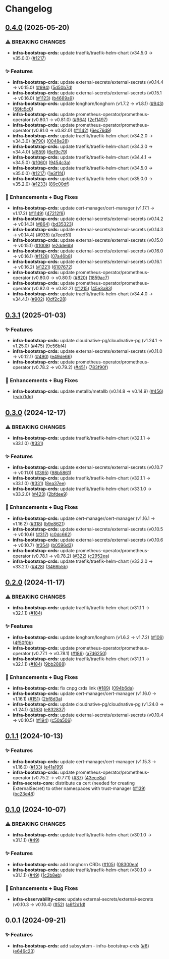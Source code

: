 # Changelog

## [0.4.0](https://github.com/ppat/homelab-ops-kubernetes-apps/compare/infra-bootstrap-crds-v0.3.1...infra-bootstrap-crds-v0.4.0) (2025-05-20)


### ⚠ BREAKING CHANGES

* **infra-bootstrap-crds:** update traefik/traefik-helm-chart (v34.5.0 -> v35.0.0) ([#1217](https://github.com/ppat/homelab-ops-kubernetes-apps/issues/1217))

### ✨ Features

* **infra-bootstrap-crds:** update external-secrets/external-secrets (v0.14.4 -&gt; v0.15.0) ([#994](https://github.com/ppat/homelab-ops-kubernetes-apps/issues/994)) ([5d50b7d](https://github.com/ppat/homelab-ops-kubernetes-apps/commit/5d50b7df45e5ef132af5c4e1fc82fe47a80f454f))
* **infra-bootstrap-crds:** update external-secrets/external-secrets (v0.15.1 -&gt; v0.16.0) ([#1123](https://github.com/ppat/homelab-ops-kubernetes-apps/issues/1123)) ([b4689a9](https://github.com/ppat/homelab-ops-kubernetes-apps/commit/b4689a927ce98f8dfbd0655f0a136e21d1968535))
* **infra-bootstrap-crds:** update longhorn/longhorn (v1.7.2 -&gt; v1.8.1) ([#943](https://github.com/ppat/homelab-ops-kubernetes-apps/issues/943)) ([59fc5c0](https://github.com/ppat/homelab-ops-kubernetes-apps/commit/59fc5c0f2b3bb46c6a62fb97a4052a3bb3a09249))
* **infra-bootstrap-crds:** update prometheus-operator/prometheus-operator (v0.80.1 -&gt; v0.81.0) ([#964](https://github.com/ppat/homelab-ops-kubernetes-apps/issues/964)) ([2ef1497](https://github.com/ppat/homelab-ops-kubernetes-apps/commit/2ef14972a3b7d3c48bd085685aed9ff5cfc47510))
* **infra-bootstrap-crds:** update prometheus-operator/prometheus-operator (v0.81.0 -&gt; v0.82.0) ([#1142](https://github.com/ppat/homelab-ops-kubernetes-apps/issues/1142)) ([6ec76d9](https://github.com/ppat/homelab-ops-kubernetes-apps/commit/6ec76d90b9b5ff7132a449172720065671695ab5))
* **infra-bootstrap-crds:** update traefik/traefik-helm-chart (v34.2.0 -&gt; v34.3.0) ([#790](https://github.com/ppat/homelab-ops-kubernetes-apps/issues/790)) ([0048e28](https://github.com/ppat/homelab-ops-kubernetes-apps/commit/0048e281cba00e122c6682c72a5efcfa0689f467))
* **infra-bootstrap-crds:** update traefik/traefik-helm-chart (v34.3.0 -&gt; v34.4.0) ([#859](https://github.com/ppat/homelab-ops-kubernetes-apps/issues/859)) ([6ef9c79](https://github.com/ppat/homelab-ops-kubernetes-apps/commit/6ef9c790e52a6521c16532096009039198ee3b0d))
* **infra-bootstrap-crds:** update traefik/traefik-helm-chart (v34.4.1 -&gt; v34.5.0) ([#1060](https://github.com/ppat/homelab-ops-kubernetes-apps/issues/1060)) ([9454c3a](https://github.com/ppat/homelab-ops-kubernetes-apps/commit/9454c3a83d1529431ae8c80d41c5ac47c17cbe66))
* **infra-bootstrap-crds:** update traefik/traefik-helm-chart (v34.5.0 -&gt; v35.0.0) ([#1217](https://github.com/ppat/homelab-ops-kubernetes-apps/issues/1217)) ([1e3f1f4](https://github.com/ppat/homelab-ops-kubernetes-apps/commit/1e3f1f4f2ab4adb52ba4cbc3068fade2f796bb48))
* **infra-bootstrap-crds:** update traefik/traefik-helm-chart (v35.0.0 -&gt; v35.2.0) ([#1233](https://github.com/ppat/homelab-ops-kubernetes-apps/issues/1233)) ([89c00df](https://github.com/ppat/homelab-ops-kubernetes-apps/commit/89c00df40e334013cddfb85ff32d277d3f347976))


### 🚀 Enhancements + Bug Fixes

* **infra-bootstrap-crds:** update cert-manager/cert-manager (v1.17.1 -&gt; v1.17.2) ([#1149](https://github.com/ppat/homelab-ops-kubernetes-apps/issues/1149)) ([47212f8](https://github.com/ppat/homelab-ops-kubernetes-apps/commit/47212f868fa7ecc146d61ea12a8e9118f37e153c))
* **infra-bootstrap-crds:** update external-secrets/external-secrets (v0.14.2 -&gt; v0.14.3) ([#864](https://github.com/ppat/homelab-ops-kubernetes-apps/issues/864)) ([bd35323](https://github.com/ppat/homelab-ops-kubernetes-apps/commit/bd35323a6b3850ecfd8a0aa1da8890aca24519fd))
* **infra-bootstrap-crds:** update external-secrets/external-secrets (v0.14.3 -&gt; v0.14.4) ([#935](https://github.com/ppat/homelab-ops-kubernetes-apps/issues/935)) ([a7eed51](https://github.com/ppat/homelab-ops-kubernetes-apps/commit/a7eed515b1553b1571116015229c510075388866))
* **infra-bootstrap-crds:** update external-secrets/external-secrets (v0.15.0 -&gt; v0.15.1) ([#1008](https://github.com/ppat/homelab-ops-kubernetes-apps/issues/1008)) ([e2dde6b](https://github.com/ppat/homelab-ops-kubernetes-apps/commit/e2dde6b8389617fee96a1a0672e33d92bfd25b76))
* **infra-bootstrap-crds:** update external-secrets/external-secrets (v0.16.0 -&gt; v0.16.1) ([#1128](https://github.com/ppat/homelab-ops-kubernetes-apps/issues/1128)) ([07a46b8](https://github.com/ppat/homelab-ops-kubernetes-apps/commit/07a46b844a8d6451ee4f9bd23493545ffa39201d))
* **infra-bootstrap-crds:** update external-secrets/external-secrets (v0.16.1 -&gt; v0.16.2) ([#1221](https://github.com/ppat/homelab-ops-kubernetes-apps/issues/1221)) ([6107672](https://github.com/ppat/homelab-ops-kubernetes-apps/commit/6107672787cd3f73d684e6067525d099db91bb15))
* **infra-bootstrap-crds:** update prometheus-operator/prometheus-operator (v0.80.0 -&gt; v0.80.1) ([#820](https://github.com/ppat/homelab-ops-kubernetes-apps/issues/820)) ([1859ac7](https://github.com/ppat/homelab-ops-kubernetes-apps/commit/1859ac7c6b8408f37ac1b0f35b812e6ba839cdc8))
* **infra-bootstrap-crds:** update prometheus-operator/prometheus-operator (v0.82.0 -&gt; v0.82.2) ([#1215](https://github.com/ppat/homelab-ops-kubernetes-apps/issues/1215)) ([45e3a83](https://github.com/ppat/homelab-ops-kubernetes-apps/commit/45e3a83980e9216808260df05bf2c02dda628e95))
* **infra-bootstrap-crds:** update traefik/traefik-helm-chart (v34.4.0 -&gt; v34.4.1) ([#902](https://github.com/ppat/homelab-ops-kubernetes-apps/issues/902)) ([0df2c28](https://github.com/ppat/homelab-ops-kubernetes-apps/commit/0df2c281dee3ec6ba57cb710326fd673107765b1))

## [0.3.1](https://github.com/ppat/homelab-ops-kubernetes-apps/compare/infra-bootstrap-crds-v0.3.0...infra-bootstrap-crds-v0.3.1) (2025-01-03)


### ✨ Features

* **infra-bootstrap-crds:** update cloudnative-pg/cloudnative-pg (v1.24.1 -&gt; v1.25.0) ([#475](https://github.com/ppat/homelab-ops-kubernetes-apps/issues/475)) ([9c56bf4](https://github.com/ppat/homelab-ops-kubernetes-apps/commit/9c56bf400077aa7b331381972ed0b470bda2e328))
* **infra-bootstrap-crds:** update external-secrets/external-secrets (v0.11.0 -&gt; v0.12.1) ([#490](https://github.com/ppat/homelab-ops-kubernetes-apps/issues/490)) ([e49de66](https://github.com/ppat/homelab-ops-kubernetes-apps/commit/e49de6615d7f603d2011d25ec576e7525b7ba5ce))
* **infra-bootstrap-crds:** update prometheus-operator/prometheus-operator (v0.78.2 -&gt; v0.79.2) ([#451](https://github.com/ppat/homelab-ops-kubernetes-apps/issues/451)) ([783f90f](https://github.com/ppat/homelab-ops-kubernetes-apps/commit/783f90f84c9cd16b9bfd53bd66eea0abe8a734d2))


### 🚀 Enhancements + Bug Fixes

* **infra-bootstrap-crds:** update metallb/metallb (v0.14.8 -&gt; v0.14.9) ([#456](https://github.com/ppat/homelab-ops-kubernetes-apps/issues/456)) ([eab7fdd](https://github.com/ppat/homelab-ops-kubernetes-apps/commit/eab7fdde2d5cf1fae53cdd67df189c0ca509dd2f))

## [0.3.0](https://github.com/ppat/homelab-ops-kubernetes-apps/compare/infra-bootstrap-crds-v0.2.0...infra-bootstrap-crds-v0.3.0) (2024-12-17)


### ⚠ BREAKING CHANGES

* **infra-bootstrap-crds:** update traefik/traefik-helm-chart (v32.1.1 -> v33.1.0) ([#331](https://github.com/ppat/homelab-ops-kubernetes-apps/issues/331))

### ✨ Features

* **infra-bootstrap-crds:** update external-secrets/external-secrets (v0.10.7 -&gt; v0.11.0) ([#395](https://github.com/ppat/homelab-ops-kubernetes-apps/issues/395)) ([98b5861](https://github.com/ppat/homelab-ops-kubernetes-apps/commit/98b5861b03009949fd29845c0687b4fc1747797d))
* **infra-bootstrap-crds:** update traefik/traefik-helm-chart (v32.1.1 -&gt; v33.1.0) ([#331](https://github.com/ppat/homelab-ops-kubernetes-apps/issues/331)) ([8ea37ee](https://github.com/ppat/homelab-ops-kubernetes-apps/commit/8ea37ee67ce9af75fc3c7957a793e7c7c88567d3))
* **infra-bootstrap-crds:** update traefik/traefik-helm-chart (v33.1.0 -&gt; v33.2.0) ([#423](https://github.com/ppat/homelab-ops-kubernetes-apps/issues/423)) ([2bfdee9](https://github.com/ppat/homelab-ops-kubernetes-apps/commit/2bfdee93e00086aae40043f742780127325cac6c))


### 🚀 Enhancements + Bug Fixes

* **infra-bootstrap-crds:** update cert-manager/cert-manager (v1.16.1 -&gt; v1.16.2) ([#318](https://github.com/ppat/homelab-ops-kubernetes-apps/issues/318)) ([b9e8621](https://github.com/ppat/homelab-ops-kubernetes-apps/commit/b9e8621959f2ef480f69abbbffbe95cba6fb9fb5))
* **infra-bootstrap-crds:** update external-secrets/external-secrets (v0.10.5 -&gt; v0.10.6) ([#317](https://github.com/ppat/homelab-ops-kubernetes-apps/issues/317)) ([c0dc662](https://github.com/ppat/homelab-ops-kubernetes-apps/commit/c0dc662f5fea4db79594b097ec9402e82392ee61))
* **infra-bootstrap-crds:** update external-secrets/external-secrets (v0.10.6 -&gt; v0.10.7) ([#354](https://github.com/ppat/homelab-ops-kubernetes-apps/issues/354)) ([b0596d3](https://github.com/ppat/homelab-ops-kubernetes-apps/commit/b0596d3b05158be09954f4a6a353023aef0870de))
* **infra-bootstrap-crds:** update prometheus-operator/prometheus-operator (v0.78.1 -&gt; v0.78.2) ([#322](https://github.com/ppat/homelab-ops-kubernetes-apps/issues/322)) ([c2952ea](https://github.com/ppat/homelab-ops-kubernetes-apps/commit/c2952ea69b6c2cc05e89e83a9accc6d9ec50e247))
* **infra-bootstrap-crds:** update traefik/traefik-helm-chart (v33.2.0 -&gt; v33.2.1) ([#428](https://github.com/ppat/homelab-ops-kubernetes-apps/issues/428)) ([3466b5b](https://github.com/ppat/homelab-ops-kubernetes-apps/commit/3466b5b3b3efe0fe7f6bbffca7219bf5c3df7b4e))

## [0.2.0](https://github.com/ppat/homelab-ops-kubernetes-apps/compare/infra-bootstrap-crds-v0.1.1...infra-bootstrap-crds-v0.2.0) (2024-11-17)


### ⚠ BREAKING CHANGES

* **infra-bootstrap-crds:** update traefik/traefik-helm-chart (v31.1.1 -> v32.1.1) ([#184](https://github.com/ppat/homelab-ops-kubernetes-apps/issues/184))

### ✨ Features

* **infra-bootstrap-crds:** update longhorn/longhorn (v1.6.2 -&gt; v1.7.2) ([#106](https://github.com/ppat/homelab-ops-kubernetes-apps/issues/106)) ([4f50f0b](https://github.com/ppat/homelab-ops-kubernetes-apps/commit/4f50f0b15d81ae7acc707538f1a2fd843106d457))
* **infra-bootstrap-crds:** update prometheus-operator/prometheus-operator (v0.77.1 -&gt; v0.78.1) ([#186](https://github.com/ppat/homelab-ops-kubernetes-apps/issues/186)) ([a7d6250](https://github.com/ppat/homelab-ops-kubernetes-apps/commit/a7d6250143d98635f045ce28ca4a3e7ba181397b))
* **infra-bootstrap-crds:** update traefik/traefik-helm-chart (v31.1.1 -&gt; v32.1.1) ([#184](https://github.com/ppat/homelab-ops-kubernetes-apps/issues/184)) ([9bb2888](https://github.com/ppat/homelab-ops-kubernetes-apps/commit/9bb288822053d0d218970faddc67ccf20bfc88cb))


### 🚀 Enhancements + Bug Fixes

* **infra-bootstrap-crds:** fix cnpg crds link ([#189](https://github.com/ppat/homelab-ops-kubernetes-apps/issues/189)) ([094b6da](https://github.com/ppat/homelab-ops-kubernetes-apps/commit/094b6dafe2bd45a9a01a770221895fd92c74fe3a))
* **infra-bootstrap-crds:** update cert-manager/cert-manager (v1.16.0 -&gt; v1.16.1) ([#151](https://github.com/ppat/homelab-ops-kubernetes-apps/issues/151)) ([2bf8d3a](https://github.com/ppat/homelab-ops-kubernetes-apps/commit/2bf8d3a1cb65a3c34daba06c5b434f41bb70aacf))
* **infra-bootstrap-crds:** update cloudnative-pg/cloudnative-pg (v1.24.0 -&gt; v1.24.1) ([#163](https://github.com/ppat/homelab-ops-kubernetes-apps/issues/163)) ([e832837](https://github.com/ppat/homelab-ops-kubernetes-apps/commit/e832837c4571db7ac5ab2aa003704bbb4ff3673d))
* **infra-bootstrap-crds:** update external-secrets/external-secrets (v0.10.4 -&gt; v0.10.5) ([#194](https://github.com/ppat/homelab-ops-kubernetes-apps/issues/194)) ([c50a506](https://github.com/ppat/homelab-ops-kubernetes-apps/commit/c50a50695617531f31d7824e0a7feff5c63c452d))

## [0.1.1](https://github.com/ppat/homelab-ops-kubernetes-apps/compare/infra-bootstrap-crds-v0.1.0...infra-bootstrap-crds-v0.1.1) (2024-10-13)


### ✨ Features

* **infra-bootstrap-crds:** update cert-manager/cert-manager (v1.15.3 -&gt; v1.16.0) ([#133](https://github.com/ppat/homelab-ops-kubernetes-apps/issues/133)) ([e41a199](https://github.com/ppat/homelab-ops-kubernetes-apps/commit/e41a199fccc1f2d31491cbee68966d22126dacd5))
* **infra-bootstrap-crds:** update prometheus-operator/prometheus-operator (v0.75.2 -&gt; v0.77.1) ([#37](https://github.com/ppat/homelab-ops-kubernetes-apps/issues/37)) ([43ece8a](https://github.com/ppat/homelab-ops-kubernetes-apps/commit/43ece8a3a0dbd6bc40522e000dabaeb3848ef3d5))
* **infra-secrets-core:** distribute ca cert (needed for creating ExternalSecret) to other namespaces with trust-manager ([#139](https://github.com/ppat/homelab-ops-kubernetes-apps/issues/139)) ([bc23e48](https://github.com/ppat/homelab-ops-kubernetes-apps/commit/bc23e4831ba6afde86204d0111f695c00965a39d))

## [0.1.0](https://github.com/ppat/homelab-ops-kubernetes-apps/compare/infra-bootstrap-crds-v0.0.1...infra-bootstrap-crds-v0.1.0) (2024-10-07)


### ⚠ BREAKING CHANGES

* **infra-bootstrap-crds:** update traefik/traefik-helm-chart (v30.1.0 -> v31.1.1) ([#49](https://github.com/ppat/homelab-ops-kubernetes-apps/issues/49))

### ✨ Features

* **infra-bootstrap-crds:** add longhorn CRDs ([#105](https://github.com/ppat/homelab-ops-kubernetes-apps/issues/105)) ([08300ea](https://github.com/ppat/homelab-ops-kubernetes-apps/commit/08300eae1232e7b1f49a26548fd71aef12a9e74e))
* **infra-bootstrap-crds:** update traefik/traefik-helm-chart (v30.1.0 -&gt; v31.1.1) ([#49](https://github.com/ppat/homelab-ops-kubernetes-apps/issues/49)) ([1c2b8eb](https://github.com/ppat/homelab-ops-kubernetes-apps/commit/1c2b8eb70e513f5b812491f33c691b46202decb1))


### 🚀 Enhancements + Bug Fixes

* **infra-observability-core:** update external-secrets/external-secrets (v0.10.3 -&gt; v0.10.4) ([#52](https://github.com/ppat/homelab-ops-kubernetes-apps/issues/52)) ([a6f2d1d](https://github.com/ppat/homelab-ops-kubernetes-apps/commit/a6f2d1d3dcab01195e9a2015b6fe4a013eb89d1e))

## 0.0.1 (2024-09-21)


### ✨ Features

* **infra-bootstrap-crds:** add subsystem - infra-bootstrap-crds ([#6](https://github.com/ppat/homelab-ops-kubernetes-apps/issues/6)) ([e646c23](https://github.com/ppat/homelab-ops-kubernetes-apps/commit/e646c232ad4c86d6b6b592ca1fb45b06ad24abaf))
